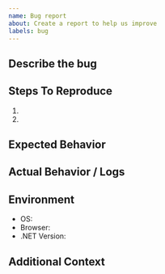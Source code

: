 ```yaml
---
name: Bug report
about: Create a report to help us improve
labels: bug
---
```


## Describe the bug

## Steps To Reproduce
1. 
2. 

## Expected Behavior

## Actual Behavior / Logs

## Environment
- OS:
- Browser:
- .NET Version:

## Additional Context
